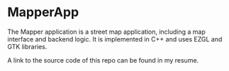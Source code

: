 # MapperApp
The Mapper application is a street map application, including a map interface and backend logic. It is implemented in C++ and uses EZGL and GTK libraries.

A link to the source code of this repo can be found in my resume.
